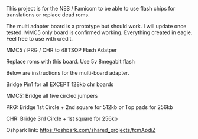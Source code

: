 This project is for the NES / Famicom to be able to use flash chips for translations or replace dead roms. 

The multi adapter board is a prototype but should work. I will update once tested. MMC5 only board is confirmed working. Everything created in eagle. Feel free to use with credit.

MMC5 / PRG / CHR to 48TSOP Flash Adatper

Replace roms with this board. Use 5v 8megabit flash

Below are instructions for the multi-board adapter. 

Bridge Pin1 for all EXCEPT 128kb chr boards

MMC5: Bridge all five circled jumpers

PRG: Bridge 1st Circle + 2nd square for 512kb or Top pads for 256kb

CHR: Bridge 3rd Circle + 1st square for 256kb

Oshpark link: https://oshpark.com/shared_projects/fcmApdiZ
